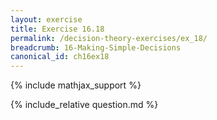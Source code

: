```yaml
---
layout: exercise
title: Exercise 16.18
permalink: /decision-theory-exercises/ex_18/
breadcrumb: 16-Making-Simple-Decisions
canonical_id: ch16ex18
---
```


{% include mathjax_support %}
<div id="hiddden">{% include_relative question.md %}</div>